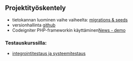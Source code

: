 ## Projektityöskentely 

- tietokannan luominen vaihe vaiheelta:
 [migrations & seeds](../tietokannat/migrations_php.html)
- versionhallinta [github](../github/projektityo.html)
- Codeigniter PHP-frameworkin käyttäminen[News - demo](../frameworks/code_igniter/index.html)

### Testauskurssilla:
- [integrointitestaus ja systeemitestaus](https://omaareena-my.sharepoint.com/:b:/g/personal/tiina_partanen_edu_tampere_fi/EaZiI2KLSIlCqpHimQ1DjrcB1HTXfF5R1ZPDGmxuND9-eQ?e=BODpNU​)